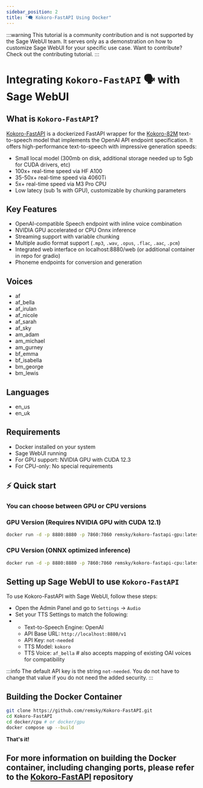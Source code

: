 ```yaml
---
sidebar_position: 2
title: "🗨️ Kokoro-FastAPI Using Docker"
---
```


:::warning
This tutorial is a community contribution and is not supported by the Sage WebUI team. It serves only as a demonstration on how to customize Sage WebUI for your specific use case. Want to contribute? Check out the contributing tutorial.
:::

# Integrating `Kokoro-FastAPI` 🗣️ with Sage WebUI

## What is `Kokoro-FastAPI`?

[Kokoro-FastAPI](https://github.com/remsky/Kokoro-FastAPI) is a dockerized FastAPI wrapper for the [Kokoro-82M](https://huggingface.co/hexgrad/Kokoro-82M) text-to-speech model that implements the OpenAI API endpoint specification. It offers high-performance text-to-speech with impressive generation speeds:

- Small local model (300mb on disk, additional storage needed up to 5gb for CUDA drivers, etc)
- 100x+ real-time speed via HF A100
- 35-50x+ real-time speed via 4060Ti
- 5x+ real-time speed via M3 Pro CPU
- Low latecy (sub 1s with GPU), customizable by chunking parameters


## Key Features

- OpenAI-compatible Speech endpoint with inline voice combination
- NVIDIA GPU accelerated or CPU Onnx inference
- Streaming support with variable chunking
- Multiple audio format support (`.mp3`, `.wav`, `.opus`, `.flac`, `.aac`, `.pcm`)
- Integrated web interface on localhost:8880/web (or additional container in repo for gradio)
- Phoneme endpoints for conversion and generation

## Voices

- af
- af_bella
- af_irulan
- af_nicole
- af_sarah
- af_sky
- am_adam
- am_michael
- am_gurney
- bf_emma
- bf_isabella
- bm_george
- bm_lewis

## Languages

- en_us
- en_uk

## Requirements

- Docker installed on your system
- Sage WebUI running
- For GPU support: NVIDIA GPU with CUDA 12.3
- For CPU-only: No special requirements

## ⚡️ Quick start

### You can choose between GPU or CPU versions
### GPU Version (Requires NVIDIA GPU with CUDA 12.1)

```bash
docker run -d -p 8880:8880 -p 7860:7860 remsky/kokoro-fastapi-gpu:latest
```

### CPU Version (ONNX optimized inference)

```bash
docker run -d -p 8880:8880 -p 7860:7860 remsky/kokoro-fastapi-cpu:latest
```

## Setting up Sage WebUI to use `Kokoro-FastAPI`

To use Kokoro-FastAPI with Sage WebUI, follow these steps:

- Open the Admin Panel and go to `Settings` -> `Audio`
- Set your TTS Settings to match the following:
- - Text-to-Speech Engine: OpenAI
  - API Base URL: `http://localhost:8880/v1`
  - API Key: `not-needed`
  - TTS Model: `kokoro`
  - TTS Voice: `af_bella` # also accepts mapping of existing OAI voices for compatibility

:::info
The default API key is the string `not-needed`. You do not have to change that value if you do not need the added security.
:::

## Building the Docker Container

```bash
git clone https://github.com/remsky/Kokoro-FastAPI.git
cd Kokoro-FastAPI
cd docker/cpu # or docker/gpu
docker compose up --build
```

**That's it!**

## For more information on building the Docker container, including changing ports, please refer to the [Kokoro-FastAPI](https://github.com/remsky/Kokoro-FastAPI) repository
